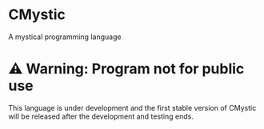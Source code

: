 # CMystic
A mystical programming language


# ⚠ Warning: Program not for public use

This language is under development and the first stable version of CMystic will be released after the development and testing ends.
